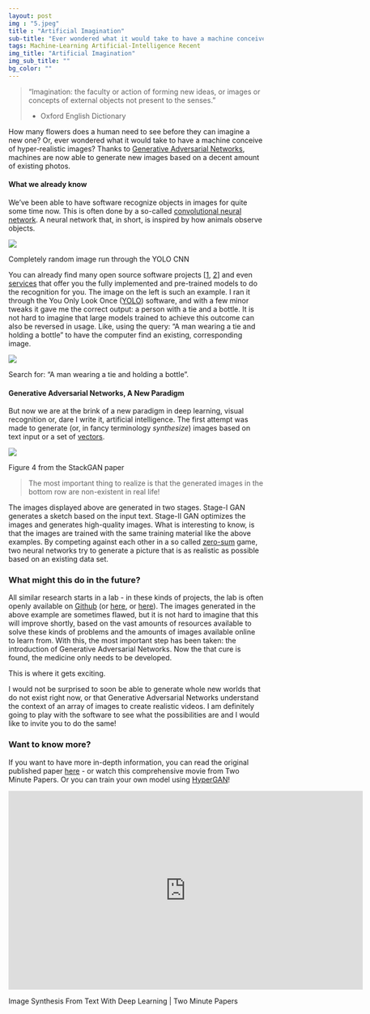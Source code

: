 ```yaml
---
layout: post
img : "5.jpeg"
title : "Artificial Imagination"
sub-title: "Ever wondered what it would take to have a machine conceive of hyper-realistic images?"
tags: Machine-Learning Artificial-Intelligence Recent
img_title: "Artificial Imagination"
img_sub_title: ""
bg_color: ""
---
```


> “Imagination: the faculty or action of forming new ideas, or images or concepts of external objects not present to the senses.”
> - Oxford English Dictionary

How many flowers does a human need to see before they can imagine a new one? Or, ever wondered what it would take to have a machine conceive of hyper-realistic images? Thanks to [Generative Adversarial Networks](https://openai.com/blog/generative-models/), machines are now able to generate new images based on a decent amount of existing photos.

#### What we already know

We’ve been able to have software recognize objects in images for quite some time now. This is often done by a so-called [convolutional neural network](https://en.wikipedia.org/wiki/Convolutional_neural_network). A neural network that, in short, is inspired by how animals observe objects.

![](https://cdn-images-1.medium.com/max/600/1*aHUzNHRwEUrPBcOHfrFg-A.jpeg)

Completely random image run through the YOLO CNN

You can already find many open source software projects [[1](https://github.com/tiny-dnn/tiny-dnn), [2](http://pjreddie.com/darknet/yolo/)] and even [services](https://cloud.google.com/vision) that offer you the fully implemented and pre-trained models to do the recognition for you. The image on the left is such an example. I ran it through the You Only Look Once ([YOLO](http://pjreddie.com/darknet/yolo/)) software, and with a few minor tweaks it gave me the correct output: a person with a tie and a bottle. It is not hard to imagine that large models trained to achieve this outcome can also be reversed in usage. Like, using the query: “A man wearing a tie and holding a bottle” to have the computer find an existing, corresponding image.

![](https://cdn-images-1.medium.com/max/800/1*hQyif82jYdFVZdzTcunH0g.jpeg)

Search for: “A man wearing a tie and holding a bottle”.

#### Generative Adversarial Networks, A New Paradigm

But now we are at the brink of a new paradigm in deep learning, visual recognition or, dare I write it, artificial intelligence. The first attempt was made to generate (or, in fancy terminology _synthesize_) images based on text input or a set of [vectors](http://carpedm20.github.io/faces/).

![](https://cdn-images-1.medium.com/max/800/1*k21JjsAXROVWmXw54D_qsA.png)

Figure 4 from the StackGAN paper

> The most important thing to realize is that the generated images in the bottom row are non-existent in real life!

The images displayed above are generated in two stages. Stage-I GAN generates a sketch based on the input text. Stage-II GAN optimizes the images and generates high-quality images. What is interesting to know, is that the images are trained with the same training material like the above examples. By competing against each other in a so called [zero-sum](https://en.wikipedia.org/wiki/Zero-sum_game) game, two neural networks try to generate a picture that is as realistic as possible based on an existing data set.

### What might this do in the future?

All similar research starts in a lab - in these kinds of projects, the lab is often openly available on [Github](https://github.com/bobvanluijt/StackGAN) (or [here](https://github.com/bobvanluijt/DCGAN-tensorflow), or [here](https://github.com/soumith/dcgan.torch)). The images generated in the above example are sometimes flawed, but it is not hard to imagine that this will improve shortly, based on the vast amounts of resources available to solve these kinds of problems and the amounts of images available online to learn from. With this, the most important step has been taken: the introduction of Generative Adversarial Networks. Now the that cure is found, the medicine only needs to be developed.

This is where it gets exciting.

I would not be surprised to soon be able to generate whole new worlds that do not exist right now, or that Generative Adversarial Networks understand the context of an array of images to create realistic videos. I am definitely going to play with the software to see what the possibilities are and I would like to invite you to do the same!

### Want to know more?

If you want to have more in-depth information, you can read the original published paper [here](https://arxiv.org/pdf/1612.03242v1.pdf) - or watch this comprehensive movie from Two Minute Papers. Or you can train your own model using [HyperGAN](https://github.com/255BITS/HyperGAN)!

<iframe src="https://www.youtube.com/embed/rAbhypxs1qQ?feature=oembed" width="700" height="393" frameborder="0" scrolling="no"></iframe>

Image Synthesis From Text With Deep Learning | Two Minute Papers
